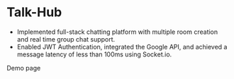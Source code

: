 # Talk-Hub
- Implemented full-stack chatting platform with multiple room creation and real time group chat support.
- Enabled JWT Authentication, integrated the Google API, and achieved a message latency of less than 100ms using Socket.io.

Demo page


